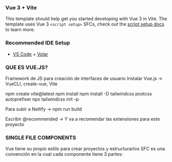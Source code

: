 ### Vue 3 + Vite

This template should help get you started developing with Vue 3 in Vite. The template uses Vue 3 `<script setup>` SFCs, check out the [script setup docs](https://v3.vuejs.org/api/sfc-script-setup.html#sfc-script-setup) to learn more.

### Recommended IDE Setup

- [VS Code](https://code.visualstudio.com/) + [Volar](https://marketplace.visualstudio.com/items?itemName=Vue.volar)

### QUE ES VUE.JS?
Framework de JS para creación de interfaces de usuario
Instalar Vue.js -> VueCLI, create-vue, Vite

npm create vite@latest
npm install
npm install -D tailwindcss postcss autoprefixer
npx tailwindcss init -p

Para subir a Netlify -> npm run build

Escribir @recommended -> Y va a recomendar las extensiones para este proyecto

### SINGLE FILE COMPONENTS
Vue tiene su propio estilo para crear proyectos y estructurarlos
SFC es una convención en la cual cada componente tiene 3 partes: <script> <style> y <template>

- <script>: se coloca toda la logica de JS de ese componente
- <style>: se coloca todo el código CSS de ese componente
- <template>: se coloca todo el código HTML de ese componente

### Componentes:
Te permiten dividir tu código en partes reutilizables
extensión .vue

Con <scrip setup> cualquier componente que es importado se hace disponible en el template
Usan props

### API Styles
Los componentes de Vue se pueden escribir en 2 API's diferentes:
Options API -> sintaxis de tipo Objetos
Composition API -> se definen los componentes utilizando imports y escribiendo las funciones directamente en el componente

### EVENTOS
Se agregan con la directiva v-on:evento
o la sintaxis corta: @evento

## STATE
Es la fuente de la verdad (source of truth)
Administrar state: 
ref -> toma valores primitivos
reactive -> siempre toma un objeto
Recomendado usar Pinia (sustituto de VueX)

### COMPUTED PROPERTIES
codigo más ordenado y seguir teniendo actualizaciones en tu código
Es una función, que está al pendiente de los cambios de tu state, y realiza los cambios necesarios cuando este cambia.

### WATCHERS
Un watch va a tomar uno o multiples valores como dependecia, y cuando estas cambian, entonces podremos llamar a otra función o realizar una validación.

## Resultado final: https://silly-syrniki-8ab569.netlify.app/# Vue.js
